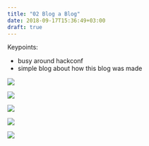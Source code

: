 ```yaml
---
title: "02 Blog a Blog"
date: 2018-09-17T15:36:49+03:00
draft: true
---
```


Keypoints:

- busy around hackconf
- simple blog about how this blog was made


![](/images/02-blog-a-blog-278df7d1.png)

![](/images/02-blog-a-blog-82934686.png)

![](/images/02-blog-a-blog-b734bf08.png)

![](/images/02-blog-a-blog-41272fed.png)

![](/images/02-blog-a-blog-a9c7af6e.png)
